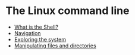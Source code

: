 # The Linux command line

- [What is the Shell?](shell.md)
- [Navigation](navigation.md)
- [Exploring the system](explore.md)
- [Manipulating files and directories](files.md)

